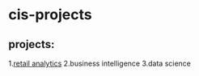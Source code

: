 # cis-projects
## projects:

1.[retail analytics](http://linkmehere.com)
2.business intelligence
3.data science
